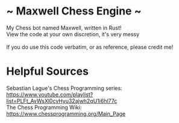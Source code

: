 # ~ Maxwell Chess Engine ~
 My Chess bot named Maxwell, written in Rust!<br>
 View the code at your own discretion, it's very messy<br><br>
 If you do use this code verbatim, or as reference, please credit me!

# Helpful Sources
 Sebastian Lague's Chess Programming series:<br>
  https://www.youtube.com/playlist?list=PLFt_AvWsXl0cvHyu32ajwh2qU1i6hl77c<br>
 The Chess Programming Wiki:<br>
  https://www.chessprogramming.org/Main_Page<br>